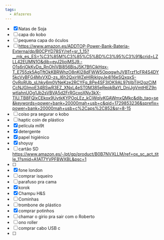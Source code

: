 ```yaml
---
tags:
  - Afazeres
---
```

- [x] Natas de Soja 
- [ ] capa do kobo 
- [ ] pequena capa do óculos
- [ ] https://www.amazon.es/ADDTOP-Power-Bank-Bateria-Externa/dp/B0CPYD78SY/ref=sr_1_15?__mk_es_ES=%C3%85M%C3%85%C5%BD%C3%95%C3%91&crid=LZLL42EUMN1O&dib=eyJ2IjoiMSJ9.-O1s6rjOkKvDq_RnOhlVBl856BisJ5K7BfiCikHqx-T_E755zk5AgTftOkKBRWhzO8nKI28dFWW5OpqgwhJVBTrzf1cFR4S4DY5kcVyBFG4MxVXD-zs_I6h2QxirWZeHIRjklgvJe4I16eSQxqxS-OvRoRUb_sLhky6m0VNeKze2RCYFq_8Pe4SF3lOK9AL97tjIbTiH2gzCjMCcNJGImoE34BSwR3EZ_XNxL4eST0M385eRepkBaYl_DniJgVmtHEZ9nwtIahnUOg1Jb2sVBVA5d2FrRGcxoXNy3kX-TIU.TB8FQlxCEkox9UvtkKYPOoLEz_kCjWqIyKGAWmxQMkc&dib_tag=se&keywords=power+bank+20000mah+usb+c&qid=1729853236&sprefix=power+bank+20000mah+usb+c%2Caps%2C852&sr=8-15
- [ ] coiso pra segurar o kobo
- [ ] haptic coin de plástico
- [x] película mi9t
- [x] detergente
- [x] papel higiénico 
- [x] shoyuy
- [ ] cartão SD https://www.amazon.es/-/pt/gp/product/B0B7NVXLLM/ref=ox_sc_act_title_1?smid=A1AT7YVPFBWXBL&psc=1
- [ ] 
- [x] fone london 
- [ ] comprar isqueiro
- [ ] parafuso pra cama 
- [x] korok
- [x] Champu H&S
- [ ] Cominhas
- [ ] trombone de plástico
- [x] comprar potinhos
- [ ] chamar o girio pra sair com o Roberto 
- [ ] ono roller
- [ ] comprar cabo USB c
- [ ] 






